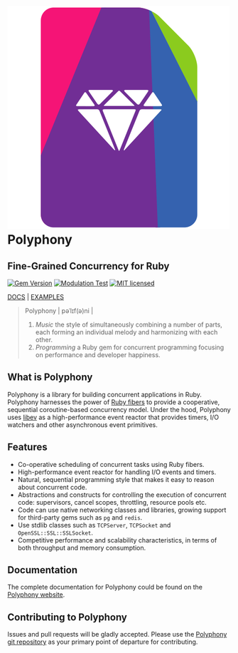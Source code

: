 # ![Polyphony Logo](/docs/polyphony-logo.png) Polyphony

## Fine-Grained Concurrency for Ruby


[![Gem Version](https://badge.fury.io/rb/polyphony.svg)](http://rubygems.org/gems/polyphony)
[![Modulation Test](https://github.com/digital-fabric/polyphony/workflows/Tests/badge.svg)](https://github.com/digital-fabric/polyphony/actions?query=workflow%3ATests)
[![MIT licensed](https://img.shields.io/badge/license-MIT-blue.svg)](https://github.com/digital-fabric/polyphony/blob/master/LICENSE)

[DOCS](https://digital-fabric.github.io/polyphony/) |
[EXAMPLES](examples)

> Polyphony \| pəˈlɪf\(ə\)ni \|
> 1. _Music_ the style of simultaneously combining a number of parts, each
>    forming an individual melody and harmonizing with each other.
> 2. _Programming_ a Ruby gem for concurrent programming focusing on performance
>    and developer happiness.

## What is Polyphony

Polyphony is a library for building concurrent applications in Ruby. Polyphony
harnesses the power of [Ruby fibers](https://ruby-doc.org/core-2.5.1/Fiber.html)
to provide a cooperative, sequential coroutine-based concurrency model. Under
the hood, Polyphony uses [libev](https://github.com/enki/libev) as a
high-performance event reactor that provides timers, I/O watchers and other
asynchronous event primitives.

## Features

* Co-operative scheduling of concurrent tasks using Ruby fibers.
* High-performance event reactor for handling I/O events and timers.
* Natural, sequential programming style that makes it easy to reason about
  concurrent code.
* Abstractions and constructs for controlling the execution of concurrent code:
  supervisors, cancel scopes, throttling, resource pools etc.
* Code can use native networking classes and libraries, growing support for
  third-party gems such as `pg` and `redis`.
* Use stdlib classes such as `TCPServer`, `TCPSocket` and
  `OpenSSL::SSL::SSLSocket`.
* Competitive performance and scalability characteristics, in terms of both
  throughput and memory consumption.

## Documentation

The complete documentation for Polyphony could be found on the
[Polyphony website](https://digital-fabric.github.io/polyphony).

## Contributing to Polyphony

Issues and pull requests will be gladly accepted. Please use the [Polyphony git
repository](https://github.com/digital-fabric/polyphony) as your primary point
of departure for contributing.
